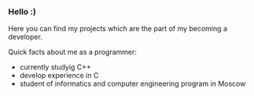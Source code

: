 ### Hello :)

Here you can find my projects which are the part of my becoming a developer.

Quick facts about me as a programmer:
- currently studyig C++
- develop experience in C
- student of informatics and computer engineering program in Moscow

